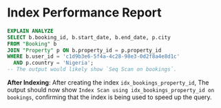 # Index Performance Report

```sql
EXPLAIN ANALYZE
SELECT b.booking_id, b.start_date, b.end_date, p.city
FROM "Booking" b
JOIN "Property" p ON b.property_id = p.property_id
WHERE b.user_id = 'c1d9b3e6-5f4a-4c28-98e3-0d2f8a4e8d1c'
  AND p.country = 'Nigeria';
-- The output would likely show `Seq Scan on bookings`.
```

**After Indexing**:
After creating the index `idx_bookings_property_id`, The output should now show `Index Scan using idx_bookings_property_id on bookings`, confirming that the index is being used to speed up the query.
